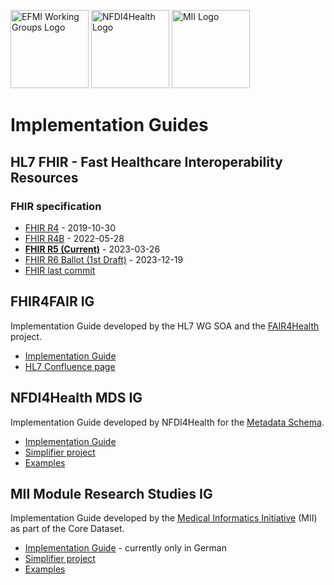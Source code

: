 <span class="logo"><img src="https://efmi.org/wp-content/uploads/2019/11/EFMI_Logo_new_wg-587x235.png" alt="EFMI Working Groups Logo" width="125"></span>
<span class="logo"><img src="https://www.nfdi4health.de/images/logo/nfdi4health.svg" alt="NFDI4Health Logo" width="125"></span>
<span class="logo"><img src="https://www.medizininformatik-initiative.de/themes/custom/mii/assets/img/Logo_MII_270px_Hoehe_de.png" alt="MII Logo" width="125"></span>

# Implementation Guides
## HL7 FHIR - Fast Healthcare Interoperability Resources
### FHIR specification
* [FHIR R4](http://hl7.org/fhir/R4) - 2019-10-30
* [FHIR R4B](http://hl7.org/fhir/R4B) - 2022-05-28
* **[FHIR R5 (Current)](https://hl7.org/fhir/R5/)** - 2023-03-26
* [FHIR R6 Ballot (1st Draft)](https://hl7.org/fhir/6.0.0-ballot1/) - 2023-12-19
* [FHIR last commit](https://build.fhir.org/)

## FHIR4FAIR IG
Implementation Guide developed by the HL7 WG SOA and the [FAIR4Health](https://www.fair4health.eu/) project.
* [Implementation Guide](https://build.fhir.org/ig/HL7/fhir-for-fair/index.html)
* [HL7 Confluence page](https://confluence.hl7.org/pages/viewpage.action?pageId=91991234)

## NFDI4Health MDS IG
Implementation Guide developed by NFDI4Health for the [Metadata Schema](https://www.nfdi4health.de/en/service/data-harmonisation-and-publication.html).
* [Implementation Guide](https://simplifier.net/guide/nfdi4health---metadata-schema---implementationguide?version=current)
* [Simplifier project](https://simplifier.net/NFDI4Health-Metadata-Schema/~introduction)
* [Examples](https://simplifier.net/nfdi4health-metadata-schema/~resources?category=Example)

## MII Module Research Studies IG
Implementation Guide developed by the [Medical Informatics Initiative](https://www.medizininformatik-initiative.de/en/start) (MII) as part of the Core Dataset.
* [Implementation Guide](https://simplifier.net/guide/medizininformatikinitiative-modulstudie-implementationguide?version=current) - currently only in German
* [Simplifier project](https://simplifier.net/medizininformatik-initiative-modul-studien)
* [Examples](https://simplifier.net/medizininformatik-initiative-modul-studien/~resources?category=Example)
